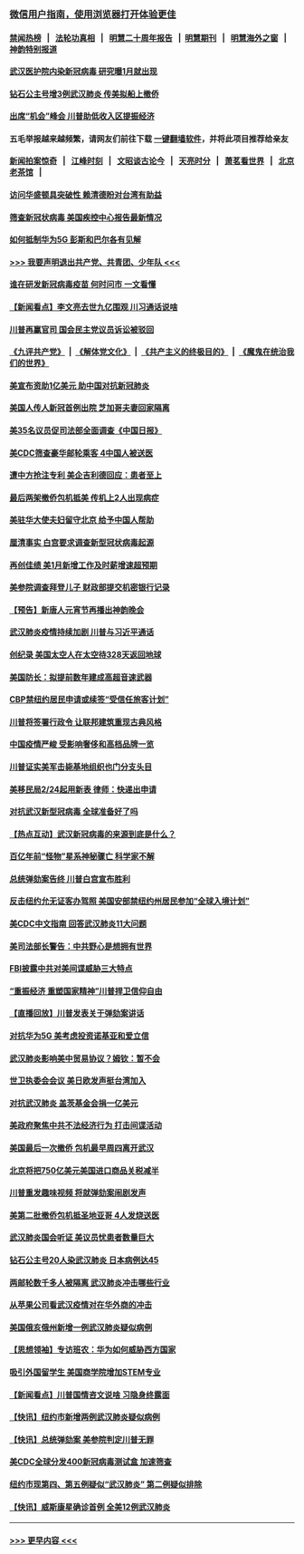 ### [微信用户指南，使用浏览器打开体验更佳](https://github.com/gfw-breaker/banned-news1/blob/master/indexes/wechat-guide.md?t=0)
#### [禁闻热榜](热点新闻.md?t=0)  &nbsp;&nbsp;|&nbsp;&nbsp; [法轮功真相](https://github.com/gfw-breaker/truth/blob/master/README.md?t=0) &nbsp;&nbsp;|&nbsp;&nbsp; [明慧二十周年报告](https://github.com/gfw-breaker/mh-reports/blob/master/README.md?t=0) &nbsp;&nbsp;|&nbsp;&nbsp;[明慧期刊](https://github.com/gfw-breaker/mh-qikan) &nbsp;&nbsp;|&nbsp;&nbsp; [明慧海外之窗](https://github.com/gfw-breaker/mh-news/blob/master/README.md?t=0) &nbsp;&nbsp;|&nbsp;&nbsp; [神韵特别报道](https://github.com/gfw-breaker/mh-news/blob/master/shenyun.md?t=0)
#### [武汉医护院内染新冠病毒 研究曝1月就出现](../pages/nsc412/n11852928.md?t=02081555) 
#### [钻石公主号增3例武汉肺炎 传美拟船上撤侨](../pages/nsc412/n11853240.md?t=02081555) 
#### [出席“机会”峰会 川普助低收入区提振经济](../pages/nsc412/n11853232.md?t=02081555) 
#### 五毛举报越来越频繁，请网友们前往下载 [一键翻墙软件](https://github.com/gfw-breaker/ssr-accounts)，并将此项目推荐给亲友
#### [新闻拍案惊奇](https://github.com/gfw-breaker/banned-news1/blob/master/pages/link4.md) &nbsp;&nbsp;|&nbsp;&nbsp; [江峰时刻](https://github.com/gfw-breaker/banned-news1/blob/master/pages/link4.md) &nbsp;&nbsp;|&nbsp;&nbsp; [文昭谈古论今](https://github.com/gfw-breaker/banned-news1/blob/master/pages/link4.md) &nbsp;&nbsp;|&nbsp;&nbsp; [天亮时分](https://github.com/gfw-breaker/banned-news1/blob/master/pages/link4.md) &nbsp;&nbsp;|&nbsp;&nbsp; [萧茗看世界](https://github.com/gfw-breaker/banned-news1/blob/master/pages/link4.md) &nbsp;&nbsp;|&nbsp;&nbsp; [北京老茶馆](https://github.com/gfw-breaker/banned-news1/blob/master/pages/link4.md) &nbsp;&nbsp;|&nbsp;&nbsp; 
#### [访问华盛顿具突破性 赖清德盼对台湾有助益](../pages/nsc412/n11853129.md?t=02081555) 
#### [筛查新冠状病毒 美国疾控中心报告最新情况](../pages/nsc412/n11853070.md?t=02081555) 
#### [如何抵制华为5G 彭斯和巴尔各有见解](../pages/nsc412/n11852535.md?t=02081555) 
#### [>>> 我要声明退出共产党、共青团、少年队 <<<](https://github.com/begood0513/goodnews/blob/master/quit/letter.md) 
#### [谁在研发新冠病毒疫苗 何时问市 一文看懂](../pages/nsc412/n11852840.md?t=02081555) 
#### [【新闻看点】李文亮去世九亿围观 川习通话说啥](../pages/nsc412/n11852360.md?t=02081555) 
#### [川普再赢官司 国会民主党议员诉讼被驳回](../pages/nsc412/n11852287.md?t=02081555) 
#### [《九评共产党》](https://github.com/begood0513/9ping.md/blob/master/README.md) &nbsp;|&nbsp; [《解体党文化》](../../../../jtdwh.md/blob/master/README.md)  &nbsp;|&nbsp; [《共产主义的终极目的》](../../../../gczydzjmd.md/blob/master/README.md) &nbsp;|&nbsp; [《魔鬼在统治我们的世界》](../../../../mgztzwmdsj.md/blob/master/README.md) 
#### [美宣布资助1亿美元 助中国对抗新冠肺炎](../pages/nsc412/n11852531.md?t=02081555) 
#### [美国人传人新冠首例出院 芝加哥夫妻回家隔离](../pages/nsc412/n11852452.md?t=02081555) 
#### [美35名议员促司法部全面调查《中国日报》](../pages/nsc412/n11852435.md?t=02081555) 
#### [美CDC筛查豪华邮轮乘客 4中国人被送医](../pages/nsc412/n11852085.md?t=02081555) 
#### [遭中方抢注专利 美企吉利德回应：患者至上](../pages/nsc412/n11852037.md?t=02081555) 
#### [最后两架撤侨包机抵美 传机上2人出现病症](../pages/nsc412/n11852173.md?t=02081555) 
#### [美驻华大使夫妇留守北京 给予中国人帮助](../pages/nsc412/n11852165.md?t=02081555) 
#### [厘清事实 白宫要求调查新型冠状病毒起源](../pages/nsc412/n11852106.md?t=02081555) 
#### [再创佳绩 美1月新增工作及时薪增速超预期](../pages/nsc412/n11852174.md?t=02081555) 
#### [美参院调查拜登儿子 财政部提交机密银行记录](../pages/nsc412/n11851808.md?t=02081555) 
#### [【预告】新唐人元宵节再播出神韵晚会](../pages/nsc412/n11843192.md?t=02081555) 
#### [武汉肺炎疫情持续加剧 川普与习近平通话](../pages/nsc412/n11851613.md?t=02081555) 
#### [创纪录 美国太空人在太空待328天返回地球](../pages/nsc412/n11851266.md?t=02081555) 
#### [美国防长：拟提前数年建成高超音速武器](../pages/nsc412/n11850959.md?t=02081555) 
#### [CBP禁纽约居民申请或续签“受信任旅客计划”](../pages/nsc412/n11850857.md?t=02081555) 
#### [川普将签署行政令 让联邦建筑重现古典风格](../pages/nsc412/n11850654.md?t=02081555) 
#### [中国疫情严峻 受影响奢侈和高档品牌一览](../pages/nsc412/n11850319.md?t=02081555) 
#### [川普证实美军击毙基地组织也门分支头目](../pages/nsc412/n11850383.md?t=02081555) 
#### [美移民局2/24起用新表 律师：快递出申请](../pages/nsc412/n11848220.md?t=02081555) 
#### [对抗武汉新型冠病毒 全球准备好了吗](../pages/nsc412/n11850142.md?t=02081555) 
#### [【热点互动】武汉新冠病毒的来源到底是什么？](../pages/nsc412/n11849749.md?t=02081555) 
#### [百亿年前“怪物”星系神秘骤亡 科学家不解](../pages/nsc412/n11849863.md?t=02081555) 
#### [总统弹劾案告终 川普白宫宣布胜利](../pages/nsc412/n11849985.md?t=02081555) 
#### [反击纽约允无证客办驾照  美国安部禁纽约州居民参加“全球入境计划”](../pages/nsc412/n11849828.md?t=02081555) 
#### [美CDC中文指南 回答武汉肺炎11大问题](../pages/nsc412/n11849703.md?t=02081555) 
#### [美司法部长警告：中共野心是想拥有世界](../pages/nsc412/n11849769.md?t=02081555) 
#### [FBI披露中共对美间谍威胁三大特点](../pages/nsc412/n11849700.md?t=02081555) 
#### [“重振经济 重塑国家精神”川普捍卫信仰自由](../pages/nsc412/n11849641.md?t=02081555) 
#### [【直播回放】川普发表关于弹劾案讲话](../pages/nsc412/n11849472.md?t=02081555) 
#### [对抗华为5G 美考虑投资诺基亚和爱立信](../pages/nsc412/n11849510.md?t=02081555) 
#### [武汉肺炎影响美中贸易协议？姆钦：暂不会](../pages/nsc412/n11849497.md?t=02081555) 
#### [世卫执委会会议 美日欧发声挺台湾加入](../pages/nsc412/n11849433.md?t=02081555) 
#### [对抗武汉肺炎 盖茨基金会捐一亿美元](../pages/nsc412/n11848953.md?t=02081555) 
#### [美政府聚焦中共不法经济行为 打击间谍活动](../pages/nsc412/n11849322.md?t=02081555) 
#### [美国最后一次撤侨 包机最早周四离开武汉](../pages/nsc412/n11849395.md?t=02081555) 
#### [北京将把750亿美元美国进口商品关税减半](../pages/nsc412/n11848896.md?t=02081555) 
#### [川普重发趣味视频 将就弹劾案闹剧发声](../pages/nsc412/n11848715.md?t=02081555) 
#### [美第二批撤侨包机抵圣地亚哥 4人发烧送医](../pages/nsc412/n11847923.md?t=02081555) 
#### [武汉肺炎国会听证 美议员忧患者数量巨大](../pages/nsc412/n11844851.md?t=02081555) 
#### [钻石公主号20人染武汉肺炎 日本病例达45](../pages/nsc412/n11847823.md?t=02081555) 
#### [两邮轮数千多人被隔离 武汉肺炎冲击哪些行业](../pages/nsc412/n11847456.md?t=02081555) 
#### [从苹果公司看武汉疫情对在华外商的冲击](../pages/nsc412/n11847586.md?t=02081555) 
#### [美国俄亥俄州新增一例武汉肺炎疑似病例](../pages/nsc412/n11847714.md?t=02081555) 
#### [【思想领袖】专访班农：华为如何威胁西方国家](../pages/nsc412/n11847306.md?t=02081555) 
#### [吸引外国留学生 美国商学院增加STEM专业](../pages/nsc412/n11847417.md?t=02081555) 
#### [【新闻看点】川普国情咨文说啥 习隐身终露面](../pages/nsc412/n11847016.md?t=02081555) 
#### [【快讯】纽约市新增两例武汉肺炎疑似病例](../pages/nsc412/n11847250.md?t=02081555) 
#### [【快讯】总统弹劾案 美参院判定川普无罪](../pages/nsc412/n11847316.md?t=02081555) 
#### [美CDC全球分发400新冠病毒测试盒 加速筛查](../pages/nsc412/n11847260.md?t=02081555) 
#### [纽约市现第四、第五例疑似“武汉肺炎”   第二例疑似排除](../pages/nsc412/n11847332.md?t=02081555) 
#### [【快讯】威斯康星确诊首例 全美12例武汉肺炎](../pages/nsc412/n11847162.md?t=02081555) 

----
#### [ >>> 更早内容 <<< ](../indexes/nsc412-earlier.md)
